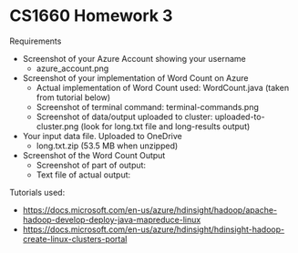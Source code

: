 # CS1660 Homework 3

Requirements
- Screenshot of your Azure Account showing your username 
  - azure_account.png
- Screenshot of your implementation of Word Count on Azure 
  - Actual implementation of Word Count used: WordCount.java (taken from tutorial below)
  - Screenshot of terminal command: terminal-commands.png
  - Screenshot of data/output uploaded to cluster: uploaded-to-cluster.png (look for long.txt file and long-results output)
- Your input data file. Uploaded to OneDrive 
  - long.txt.zip (53.5 MB when unzipped)
- Screenshot of the Word Count Output
  - Screenshot of part of output: 
  - Text file of actual output: 

Tutorials used:
- https://docs.microsoft.com/en-us/azure/hdinsight/hadoop/apache-hadoop-develop-deploy-java-mapreduce-linux
- https://docs.microsoft.com/en-us/azure/hdinsight/hdinsight-hadoop-create-linux-clusters-portal
